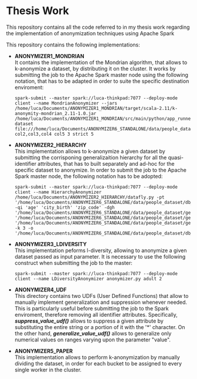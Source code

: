 # Thesis Work
This repository contains all the code referred to in my thesis work regarding the implementation of anonymization techniques using Apache Spark

This repository contains the following implementations:

- **ANONYMIZER1_MONDRIAN**<br>
It contains the implementation of the Mondrian algorithm, that allows to k-anonymize a dataset, by distributing it on the cluster. It works by submitting the job to the Apache Spark master node using the following notation, that has to be adapted in order to suite the specific destination enviroment:<br>
  
  ```
  spark-submit --master spark://luca-thinkpad:7077 --deploy-mode client --name MondrianAnonymizer --jars /home/luca/Documents/ANONYMIZER1_MONDRIAN/target/scala-2.11/k-anonymity-mondrian_2.11-1.0.jar /home/luca/Documents/ANONYMIZER1_MONDRIAN/src/main/python/app_runner.py dataset file:///home/luca/Documents/ANONYMIZER6_STANDALONE/data/people_dataset/db_20_mod.csv col2,col3,col4 col5 3 strict 5
  ```
  
- **ANONYMIZER2_HIERARCHY**<br>
This implementation allows to k-anonymize a given dataset by submitting the corrisponing generalizaition hierarchy for all the quasi-identifier attributes, that has to built separately and ad-hoc for the specific dataset to anonymize. In order to submit the job to the Apache Spark master node, the following notation has to be adopted:<br>
  
  ```
  spark-submit --master spark://luca-thinkpad:7077 --deploy-mode client --name HierarchyAnonymizer /home/luca/Documents/ANONYMIZER2_HIERARCHY/datafly.py -pt '/home/luca/Documents/ANONYMIZER6_STANDALONE/data/people_dataset/db_100.csv' -qi 'age' 'city_birth' 'zip_code' -dgh '/home/luca/Documents/ANONYMIZER6_STANDALONE/data/people_dataset/generalization_hierarchies/age_generalization.csv' '/home/luca/Documents/ANONYMIZER6_STANDALONE/data/people_dataset/generalization_hierarchies/city_birth_generalization.csv' '/home/luca/Documents/ANONYMIZER6_STANDALONE/data/people_dataset/generalization_hierarchies/zip_code_generalization.csv' -k 3 -o '/home/luca/Documents/ANONYMIZER6_STANDALONE/data/people_dataset/db_100_anon.csv'
  ```
  
  
- **ANONYMIZER3_LDIVERSITY**<br>
This implementation peforms l-diversity, allowing to anonymize a given dataset passed as input parameter. It is necessary to use the following construct when submitting the job to the master:

  ```
  spark-submit --master spark://luca-thinkpad:7077 --deploy-mode client --name LDiversityAnonymizer anonymizer.py adult 2
  ```
  
- **ANONYMIZER4_UDF**<br>
This directory contains two UDFs (User Defined Functions) that allow to manually implement generalization and suppression whenever needed. This is particularly useful before submitting the job to the Spark enviroment, therefore removing all identifier attributes. Specifically, ***suppress_value_udf()*** allows to suppress a given attribute by substituting the entire string or a portion of it with the '*' character. On the other hand, ***generalize_value_udf()*** allows to generalize only numerical values on ranges varying upon the parameter "value".

- **ANONYMIZER5_PAPER**<br>
  This implementation allows to perform k-anonymization by manually dividing the dataset, in order for each bucket to be assigned to every single worker in the cluster.
